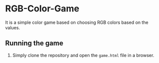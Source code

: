 # RGB-Color-Game
It is a simple color game based on choosing RGB colors based on the values.

## Running the game
1. Simply clone the repository and open the `game.html` file in a browser.
